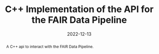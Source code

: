 ---
title: 'C++ Implementation of the API for the FAIR Data Pipeline'
authors:
- Ryan Field
- Kristian Zarabski
date: '2022-12-13'
publishDate: '2022-12-13T12:00:00.229650Z'
publication_types:
- software
publication: 'Zenodo'
abstract: A C++ api to interact with the FAIR Data Pipeline.
links:
- name: DOI
  url: https://zenodo.org/doi/10.5281/zenodo.5874669
- name: GitHub
  url: https://github.com/FAIRDataPipeline/cppDataPipeline
---
